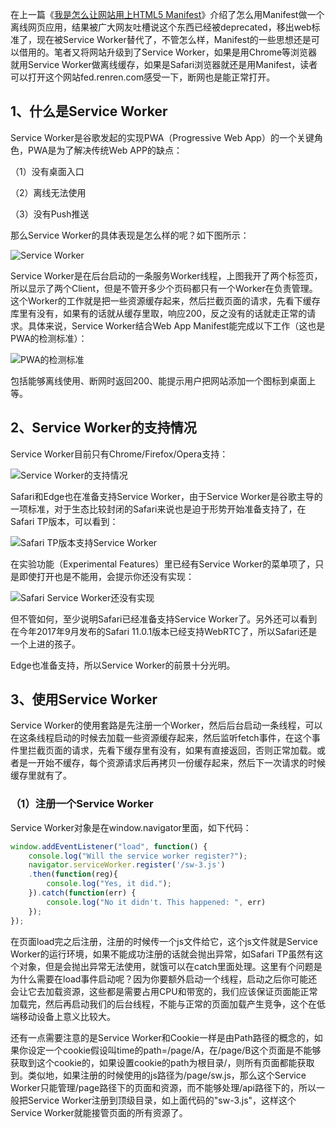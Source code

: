 在上一篇《[我是怎么让网站用上HTML5 Manifest](https://fed.renren.com/2017/09/29/manifest/)》介绍了怎么用Manifest做一个离线网页应用，结果被广大网友吐槽说这个东西已经被deprecated，移出web标准了，现在被Service Worker替代了，不管怎么样，Manifest的一些思想还是可以借用的。笔者又将网站升级到了Service Worker，如果是用Chrome等浏览器就用Service Worker做离线缓存，如果是Safari浏览器就还是用Manifest，读者可以打开这个网站fed.renren.com感受一下，断网也是能正常打开。

## 1、什么是Service Worker

Service Worker是谷歌发起的实现PWA（Progressive Web App）的一个关键角色，PWA是为了解决传统Web APP的缺点：

（1）没有桌面入口

（2）离线无法使用

（3）没有Push推送

那么Service Worker的具体表现是怎么样的呢？如下图所示：

![Service Worker](https://user-gold-cdn.xitu.io/2017/10/4/601308123aaf08f8077b8476ae8d2f58?imageView2/0/w/1280/h/960/format/webp/ignore-error/1)

Service Worker是在后台启动的一条服务Worker线程，上图我开了两个标签页，所以显示了两个Client，但是不管开多少个页码都只有一个Worker在负责管理。这个Worker的工作就是把一些资源缓存起来，然后拦截页面的请求，先看下缓存库里有没有，如果有的话就从缓存里取，响应200，反之没有的话就走正常的请求。具体来说，Service Worker结合Web App Manifest能完成以下工作（这也是PWA的检测标准）：

![PWA的检测标准](https://user-gold-cdn.xitu.io/2017/10/4/7cc003776b02a85782fba20cc82582da?imageView2/0/w/1280/h/960/format/webp/ignore-error/1)

包括能够离线使用、断网时返回200、能提示用户把网站添加一个图标到桌面上等。

## 2、Service Worker的支持情况

Service Worker目前只有Chrome/Firefox/Opera支持：

![Service Worker的支持情况](https://user-gold-cdn.xitu.io/2017/10/4/17e345518d6198ee3342de27183cb4bb?imageView2/0/w/1280/h/960/format/webp/ignore-error/1)

Safari和Edge也在准备支持Service Worker，由于Service Worker是谷歌主导的一项标准，对于生态比较封闭的Safari来说也是迫于形势开始准备支持了，在Safari TP版本，可以看到：

![Safari TP版本支持Service Worker](https://user-gold-cdn.xitu.io/2017/10/4/be3faa1a620dba74e427114eff9c8cad?imageView2/0/w/1280/h/960/format/webp/ignore-error/1)

在实验功能（Experimental Features）里已经有Service Worker的菜单项了，只是即使打开也是不能用，会提示你还没有实现：

![Safari Service Worker还没有实现](https://user-gold-cdn.xitu.io/2017/10/4/eec491b2d1e3584be6c758c7935744ca?imageView2/0/w/1280/h/960/format/webp/ignore-error/1)

但不管如何，至少说明Safari已经准备支持Service Worker了。另外还可以看到在今年2017年9月发布的Safari 11.0.1版本已经支持WebRTC了，所以Safari还是一个上进的孩子。

Edge也准备支持，所以Service Worker的前景十分光明。

## 3、使用Service Worker

Service Worker的使用套路是先注册一个Worker，然后后台启动一条线程，可以在这条线程启动的时候去加载一些资源缓存起来，然后监听fetch事件，在这个事件里拦截页面的请求，先看下缓存里有没有，如果有直接返回，否则正常加载。或者是一开始不缓存，每个资源请求后再拷贝一份缓存起来，然后下一次请求的时候缓存里就有了。

### （1）注册一个Service Worker

Service Worker对象是在window.navigator里面，如下代码：

```javascript
window.addEventListener("load", function() {
    console.log("Will the service worker register?");
    navigator.serviceWorker.register('/sw-3.js')
    .then(function(reg){
        console.log("Yes, it did.");
    }).catch(function(err) {
        console.log("No it didn't. This happened: ", err)
    }); 
});
```

在页面load完之后注册，注册的时候传一个js文件给它，这个js文件就是Service Worker的运行环境，如果不能成功注册的话就会抛出异常，如Safari TP虽然有这个对象，但是会抛出异常无法使用，就饿可以在catch里面处理。这里有个问题是为什么需要在load事件启动呢？因为你要额外启动一个线程，启动之后你可能还会让它去加载资源，这些都是需要占用CPU和带宽的，我们应该保证页面能正常加载完，然后再启动我们的后台线程，不能与正常的页面加载产生竞争，这个在低端移动设备上意义比较大。

还有一点需要注意的是Service Worker和Cookie一样是由Path路径的概念的，如果你设定一个cookie假设叫time的path=/page/A，在/page/B这个页面是不能够获取到这个cookie的，如果设置cookie的path为根目录/，则所有页面都能获取到。类似地，如果注册的时候使用的js路径为/page/sw.js，那么这个Service Worker只能管理/page路径下的页面和资源，而不能够处理/api路径下的，所以一般把Service Worker注册到顶级目录，如上面代码的"sw-3.js"，这样这个Service Worker就能接管页面的所有资源了。

